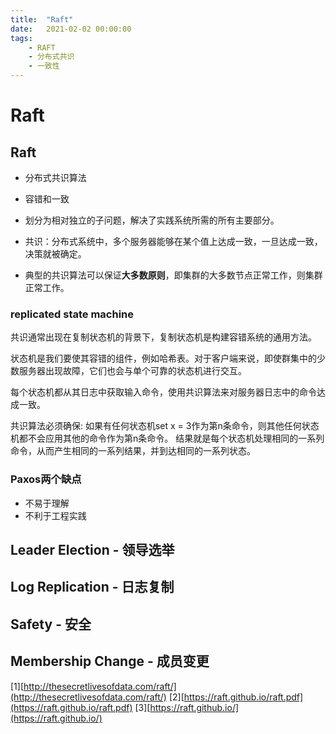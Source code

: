 ```yaml
---
title:  "Raft"
date:   2021-02-02 00:00:00
tags:
    - RAFT
    - 分布式共识
    - 一致性
---
```




# Raft

## Raft
* 分布式共识算法
* 容错和一致
* 划分为相对独立的子问题，解决了实践系统所需的所有主要部分。



* 共识：分布式系统中，多个服务器能够在某个值上达成一致，一旦达成一致，决策就被确定。

* 典型的共识算法可以保证**大多数原则**，即集群的大多数节点正常工作，则集群正常工作。


### replicated state machine
共识通常出现在复制状态机的背景下，复制状态机是构建容错系统的通用方法。

状态机是我们要使其容错的组件，例如哈希表。对于客户端来说，即使群集中的少数服务器出现故障，它们也会与单个可靠的状态机进行交互。

每个状态机都从其日志中获取输入命令，使用共识算法来对服务器日志中的命令达成一致。


共识算法必须确保: 如果有任何状态机set x = 3作为第n条命令，则其他任何状态机都不会应用其他的命令作为第n条命令。 
结果就是每个状态机处理相同的一系列命令，从而产生相同的一系列结果，并到达相同的一系列状态。






### Paxos两个缺点
* 不易于理解
* 不利于工程实践

## Leader Election - 领导选举

## Log Replication - 日志复制

## Safety - 安全

## Membership Change - 成员变更


[1][http://thesecretlivesofdata.com/raft/](http://thesecretlivesofdata.com/raft/)
[2][https://raft.github.io/raft.pdf](https://raft.github.io/raft.pdf)
[3][https://raft.github.io/](https://raft.github.io/)